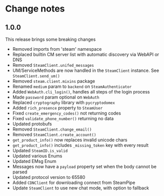 # Change notes

## 1.0.0

This release brings some breaking changes

- Removed imports from 'steam' namespace
- Replaced builtin CM server list with automatic discovery via WebAPI or DNS
- Removed `SteamClient.unifed_messages`
- UM/ServiceMethods are now handled in the `SteamClient` instance. See `SteamClient.send_um()`
- Removed `steam.client.mixins` package
- Renamed `medium` param to `backend` on `SteamAuthenticator`
- Added `WebAuth.cli_login()`, handles all steps of the login process
- Made `password` param optional on `WebAuth`
- Replaced `cryptography` library with `pycryptodomex`
- Added `rich_presence` property to `SteamUser`
- Fixed `create_emergency_codes()` not returning codes
- Fixed `validate_phone_number()` returning no data
- Updated protobufs
- Removed `SteamClient.change_email()`
- Removed `SteamClient.create_account()`
- `get_product_info()` now replaces invalid unicode chars
- `get_product_info()` includes `_missing_token` key with every result
- Updated `SteamID.is_valid`
- Updated various Enums
- Updated EMsg Enum
- Messages now have a `payload` property set when the body cannot be parsed
- Updated protocol version to 65580
- Added `CDNClient` for downloading connect from SteamPipe
- Update `SteamClient` to use new chat mode, with option to fallback
